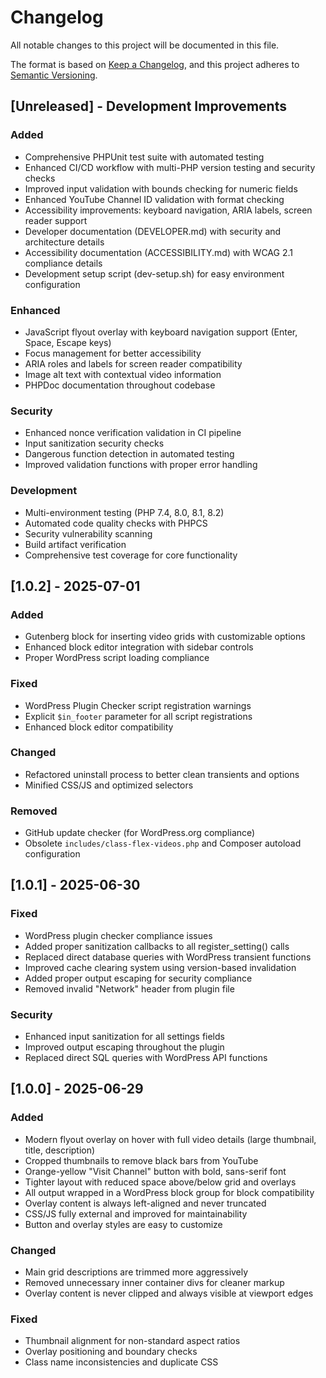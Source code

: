 # Changelog

All notable changes to this project will be documented in this file.

The format is based on [Keep a Changelog](https://keepachangelog.com/en/1.0.0/),
and this project adheres to [Semantic Versioning](https://semver.org/spec/v2.0.0.html).

## [Unreleased] - Development Improvements

### Added
- Comprehensive PHPUnit test suite with automated testing
- Enhanced CI/CD workflow with multi-PHP version testing and security checks
- Improved input validation with bounds checking for numeric fields
- Enhanced YouTube Channel ID validation with format checking
- Accessibility improvements: keyboard navigation, ARIA labels, screen reader support
- Developer documentation (DEVELOPER.md) with security and architecture details
- Accessibility documentation (ACCESSIBILITY.md) with WCAG 2.1 compliance details
- Development setup script (dev-setup.sh) for easy environment configuration

### Enhanced
- JavaScript flyout overlay with keyboard navigation support (Enter, Space, Escape keys)
- Focus management for better accessibility
- ARIA roles and labels for screen reader compatibility
- Image alt text with contextual video information
- PHPDoc documentation throughout codebase

### Security
- Enhanced nonce verification validation in CI pipeline
- Input sanitization security checks
- Dangerous function detection in automated testing
- Improved validation functions with proper error handling

### Development
- Multi-environment testing (PHP 7.4, 8.0, 8.1, 8.2)
- Automated code quality checks with PHPCS
- Security vulnerability scanning
- Build artifact verification
- Comprehensive test coverage for core functionality

## [1.0.2] - 2025-07-01

### Added
- Gutenberg block for inserting video grids with customizable options
- Enhanced block editor integration with sidebar controls
- Proper WordPress script loading compliance

### Fixed
- WordPress Plugin Checker script registration warnings
- Explicit `$in_footer` parameter for all script registrations
- Enhanced block editor compatibility

### Changed
- Refactored uninstall process to better clean transients and options
- Minified CSS/JS and optimized selectors

### Removed
- GitHub update checker (for WordPress.org compliance)
- Obsolete `includes/class-flex-videos.php` and Composer autoload configuration

## [1.0.1] - 2025-06-30

### Fixed
- WordPress plugin checker compliance issues
- Added proper sanitization callbacks to all register_setting() calls
- Replaced direct database queries with WordPress transient functions
- Improved cache clearing system using version-based invalidation
- Added proper output escaping for security compliance
- Removed invalid "Network" header from plugin file

### Security
- Enhanced input sanitization for all settings fields
- Improved output escaping throughout the plugin
- Replaced direct SQL queries with WordPress API functions

## [1.0.0] - 2025-06-29

### Added
- Modern flyout overlay on hover with full video details (large thumbnail, title, description)
- Cropped thumbnails to remove black bars from YouTube
- Orange-yellow "Visit Channel" button with bold, sans-serif font
- Tighter layout with reduced space above/below grid and overlays
- All output wrapped in a WordPress block group for block compatibility
- Overlay content is always left-aligned and never truncated
- CSS/JS fully external and improved for maintainability
- Button and overlay styles are easy to customize

### Changed
- Main grid descriptions are trimmed more aggressively
- Removed unnecessary inner container divs for cleaner markup
- Overlay content is never clipped and always visible at viewport edges

### Fixed
- Thumbnail alignment for non-standard aspect ratios
- Overlay positioning and boundary checks
- Class name inconsistencies and duplicate CSS
